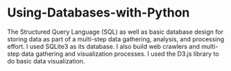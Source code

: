# Using-Databases-with-Python
 The Structured Query Language (SQL) as well as basic database design for storing data as part of a multi-step data gathering, analysis, and processing effort. I used SQLite3 as its database. I also build web crawlers and multi-step data gathering and visualization processes.  I used the D3.js library to do basic data visualization.
